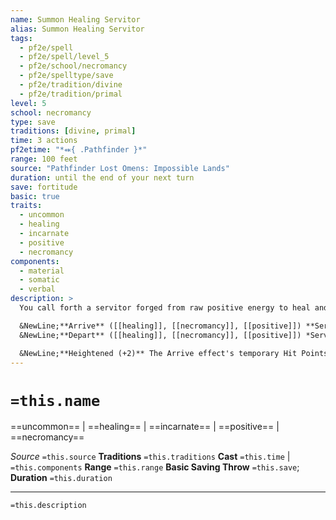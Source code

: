 ```yaml
---
name: Summon Healing Servitor
alias: Summon Healing Servitor
tags:
  - pf2e/spell
  - pf2e/spell/level_5
  - pf2e/school/necromancy
  - pf2e/spelltype/save
  - pf2e/tradition/divine
  - pf2e/tradition/primal
level: 5
school: necromancy
type: save
traditions: [divine, primal]
time: 3 actions
pf2etime: "*⬽{ .Pathfinder }*"
range: 100 feet
source: "Pathfinder Lost Omens: Impossible Lands"
duration: until the end of your next turn
save: fortitude
basic: true
traits:
  - uncommon
  - healing
  - incarnate
  - positive
  - necromancy
components:
  - material
  - somatic
  - verbal
description: >
  You call forth a servitor forged from raw positive energy to heal and bolster your allies. The servitor occupies the space of a Huge creature and has a speed of 60 feet.

  &NewLine;**Arrive** ([[healing]], [[necromancy]], [[positive]]) **Servitor's Protection** The servitor appears in a flash of light, moving from ally to ally and granting them a temporary reprieve. All allies within 20 feet of the Servitor gain 20 temporary Hit Points until the servitor departs.
  &NewLine;**Depart** ([[healing]], [[necromancy]], [[positive]]) *Servitor's Blessing* The servitor disappears in a 30‑foot emanation of positive energy. All willing living creatures within heal 3d8 Hit Points. All undead within take that much damage, with a basic Fortitude save.

  &NewLine;**Heightened (+2)** The Arrive effect's temporary Hit Points increase by 8, and the Depart effect's healing and damage to undead increase by 1d8.
---
```

# `=this.name`
==uncommon== | ==healing== | ==incarnate== | ==positive== | ==necromancy==

*Source* `=this.source`
**Traditions** `=this.traditions`
**Cast** `=this.time` | `=this.components`
**Range** `=this.range`
**Basic Saving Throw** `=this.save`; **Duration** `=this.duration`

***
`=this.description`